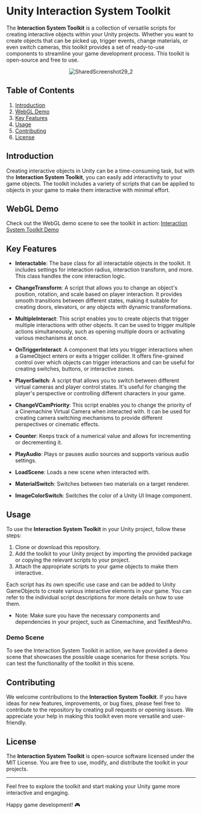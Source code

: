 # Unity Interaction System Toolkit

The **Interaction System Toolkit** is a collection of versatile scripts for creating interactive objects within your Unity projects. Whether you want to create objects that can be picked up, trigger events, change materials, or even switch cameras, this toolkit provides a set of ready-to-use components to streamline your game development process. This toolkit is open-source and free to use.<p align="center">
![SharedScreenshot29_2](https://github.com/PiRadHex/Unity-Interaction-System-Toolkit/assets/124064917/24b633f1-9eb8-4f9a-a9b1-3e17f0a014bf) </p>

## Table of Contents

1. [Introduction](#introduction)
2. [WebGL Demo](#webgl-demo)
3. [Key Features](#key-features)
4. [Usage](#usage)
7. [Contributing](#contributing)
8. [License](#license)

## Introduction

Creating interactive objects in Unity can be a time-consuming task, but with the **Interaction System Toolkit**, you can easily add interactivity to your game objects. The toolkit includes a variety of scripts that can be applied to objects in your game to make them interactive with minimal effort.

## WebGL Demo

Check out the WebGL demo scene to see the toolkit in action: [Interaction System Toolkit Demo](https://piradhex.itch.io/interaction-system-toolkit)

## Key Features

+ **Interactable**: The base class for all interactable objects in the toolkit. It includes settings for interaction radius, interaction transform, and more. This class handles the core interaction logic.

+ **ChangeTransform**: A script that allows you to change an object's position, rotation, and scale based on player interaction. It provides smooth transitions between different states, making it suitable for creating doors, elevators, or any objects with dynamic transformations.

+ **MultipleInteract**: This script enables you to create objects that trigger multiple interactions with other objects. It can be used to trigger multiple actions simultaneously, such as opening multiple doors or activating various mechanisms at once.

+ **OnTriggerInteract**: A component that lets you trigger interactions when a GameObject enters or exits a trigger collider. It offers fine-grained control over which objects can trigger interactions and can be useful for creating switches, buttons, or interactive zones.

+ **PlayerSwitch**: A script that allows you to switch between different virtual cameras and player control states. It's useful for changing the player's perspective or controlling different characters in your game.

+ **ChangeVCamPriority**: This script enables you to change the priority of a Cinemachine Virtual Camera when interacted with. It can be used for creating camera switching mechanisms to provide different perspectives or cinematic effects.

+ **Counter**: Keeps track of a numerical value and allows for incrementing or decrementing it.

+ **PlayAudio**: Plays or pauses audio sources and supports various audio settings.

+ **LoadScene**: Loads a new scene when interacted with.

+ **MaterialSwitch**: Switches between two materials on a target renderer.

+ **ImageColorSwitch**: Switches the color of a Unity UI Image component.

## Usage

To use the **Interaction System Toolkit** in your Unity project, follow these steps:

1. Clone or download this repository.
2. Add the toolkit to your Unity project by importing the provided package or copying the relevant scripts to your project.
3. Attach the appropriate scripts to your game objects to make them interactive.

Each script has its own specific use case and can be added to Unity GameObjects to create various interactive elements in your game. You can refer to the individual script descriptions for more details on how to use them.

+ Note: Make sure you have the necessary components and dependencies in your project, such as Cinemachine, and TextMeshPro.

### Demo Scene

To see the Interaction System Toolkit in action, we have provided a demo scene that showcases the possible usage scenarios for these scripts. You can test the functionality of the toolkit in this scene.

## Contributing

We welcome contributions to the **Interaction System Toolkit**. If you have ideas for new features, improvements, or bug fixes, please feel free to contribute to the repository by creating pull requests or opening issues. We appreciate your help in making this toolkit even more versatile and user-friendly.

## License

The **Interaction System Toolkit** is open-source software licensed under the MIT License. You are free to use, modify, and distribute the toolkit in your projects.

---

Feel free to explore the toolkit and start making your Unity game more interactive and engaging.

Happy game development! 🎮
